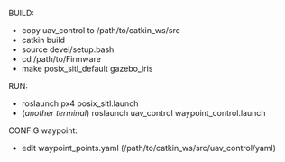BUILD:
- copy uav_control to /path/to/catkin_ws/src
- catkin build
- source devel/setup.bash
- cd /path/to/Firmware
- make posix_sitl_default gazebo_iris

RUN:
- roslaunch px4 posix_sitl.launch
- (*another terminal*) roslaunch uav_control waypoint_control.launch

CONFIG waypoint:
- edit waypoint_points.yaml (/path/to/catkin_ws/src/uav_control/yaml)
